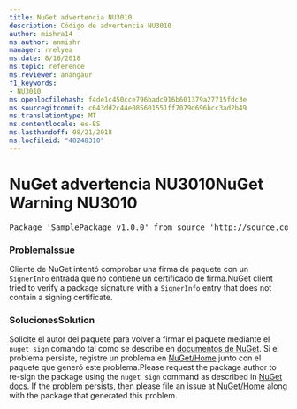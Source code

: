 ```yaml
---
title: NuGet advertencia NU3010
description: Código de advertencia NU3010
author: mishra14
ms.author: anmishr
manager: rrelyea
ms.date: 8/16/2018
ms.topic: reference
ms.reviewer: anangaur
f1_keywords:
- NU3010
ms.openlocfilehash: f4de1c450cce796badc916b601379a27715fdc3e
ms.sourcegitcommit: c643dd2c44e085601551ff7079d696bcc3ad2b49
ms.translationtype: MT
ms.contentlocale: es-ES
ms.lasthandoff: 08/21/2018
ms.locfileid: "40248310"
---
```

# <a name="nuget-warning-nu3010"></a><span data-ttu-id="11105-103">NuGet advertencia NU3010</span><span class="sxs-lookup"><span data-stu-id="11105-103">NuGet Warning NU3010</span></span>

<pre>Package 'SamplePackage v1.0.0' from source 'http://source.com/index.json': The primary signature does not have a signing certificate.</pre>

### <a name="issue"></a><span data-ttu-id="11105-104">Problema</span><span class="sxs-lookup"><span data-stu-id="11105-104">Issue</span></span>

<span data-ttu-id="11105-105">Cliente de NuGet intentó comprobar una firma de paquete con un `SignerInfo` entrada que no contiene un certificado de firma.</span><span class="sxs-lookup"><span data-stu-id="11105-105">NuGet client tried to verify a package signature with a `SignerInfo` entry that does not contain a signing certificate.</span></span>


### <a name="solution"></a><span data-ttu-id="11105-106">Soluciones</span><span class="sxs-lookup"><span data-stu-id="11105-106">Solution</span></span>

<span data-ttu-id="11105-107">Solicite el autor del paquete para volver a firmar el paquete mediante el `nuget sign` comando tal como se describe en [documentos de NuGet](https://docs.microsoft.com/en-us/nuget/create-packages/sign-a-package). Si el problema persiste, registre un problema en [NuGet/Home](https://github.com/NuGet/Home/issues) junto con el paquete que generó este problema.</span><span class="sxs-lookup"><span data-stu-id="11105-107">Please request the package author to re-sign the package using the `nuget sign` command as described in [NuGet docs](https://docs.microsoft.com/en-us/nuget/create-packages/sign-a-package). If the problem persists, then please file an issue at [NuGet/Home](https://github.com/NuGet/Home/issues) along with the package that generated this problem.</span></span>


